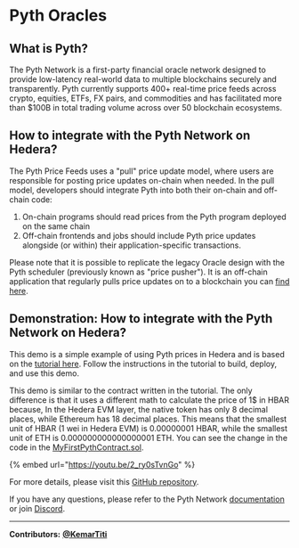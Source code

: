 # Pyth Oracles

## What is Pyth?

The Pyth Network is a first-party financial oracle network designed to provide low-latency real-world data to multiple blockchains securely and transparently. Pyth currently supports 400+ real-time price feeds across crypto, equities, ETFs, FX pairs, and commodities and has facilitated more than $100B in total trading volume across over 50 blockchain ecosystems.

## How to integrate with the Pyth Network on Hedera?

The Pyth Price Feeds uses a "pull" price update model, where users are responsible for posting price updates on-chain when needed. In the pull model, developers should integrate Pyth into both their on-chain and off-chain code:

1. On-chain programs should read prices from the Pyth program deployed on the same chain
2. Off-chain frontends and jobs should include Pyth price updates alongside (or within) their application-specific transactions.

Please note that it is possible to replicate the legacy Oracle design with the Pyth scheduler (previously known as "price pusher"). It is an off-chain application that regularly pulls price updates on to a blockchain you can [find here](https://docs.pyth.network/price-feeds/schedule-price-updates/using-scheduler).

## Demonstration: How to integrate with the Pyth Network on Hedera?

This demo is a simple example of using Pyth prices in Hedera and is based on the [tutorial here](https://docs.pyth.network/price-feeds/create-your-first-pyth-app/evm/part-1). Follow the instructions in the tutorial to build, deploy, and use this demo.

This demo is similar to the contract written in the tutorial. The only difference is that it uses a different math to calculate the price of 1$ in HBAR because, In the Hedera EVM layer, the native token has only 8 decimal places, while Ethereum has 18 decimal places. This means that the smallest unit of HBAR (1 wei in Hedera EVM) is 0.00000001 HBAR, while the smallest unit of ETH is 0.000000000000000001 ETH. You can see the change in the code in the [MyFirstPythContract.sol](https://github.com/hedera-dev/tutorial-js-pyth-oracle-contract-pull/blob/main/contracts/src/MyFirstPythContract.sol).

{% embed url="https://youtu.be/2_ry0sTvnGo" %}

For more details, please visit this [GitHub repository](https://github.com/hedera-dev/tutorial-js-pyth-oracle-contract-pull/).

If you have any questions, please refer to the Pyth Network [documentation](https://docs.pyth.network/home) or join [Discord](https://discord.gg/invite/PythNetwork).

***

**Contributors:** [**@KemarTiti**](https://github.com/KemarTiti)
